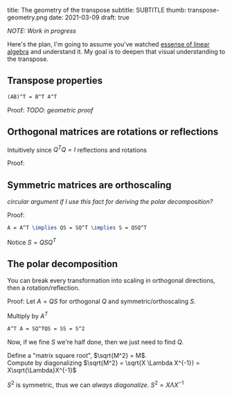 title: The geometry of the transpose
subtitle: SUBTITLE
thumb: transpose-geometry.png
date: 2021-03-09
draft: true


*NOTE: Work in progress*

Here's the plan, I'm going to assume you've watched [essense of linear algebra](https://www.3blue1brown.com/essence-of-linear-algebra-page/) and understand it.
My goal is to deepen that visual understanding to the transpose.

## Transpose properties

```tex
(AB)^T = B^T A^T
```
Proof: *TODO: geometric proof*

## Orthogonal matrices are rotations or reflections
Intuitively since $Q^TQ = I$ reflections and rotations

Proof:


## Symmetric matrices are orthoscaling
*circular argument if I use this fact for deriving the polar decomposition?*

Proof:
```tex
A = A^T \implies QS = SQ^T \implies S = QSQ^T
```
Notice $S = QSQ^T$


## The polar decomposition

You can break every transformation into scaling in orthogonal directions, then a rotation/reflection.

Proof:
Let $A = QS$ for orthogonal $Q$ and symmetric/orthoscaling $S$.

Multiply by $A^T$
```tex
A^T A = SQ^TQS = SS = S^2
```
Now, if we fine $S$ we're half done, then we just need to find $Q$.

Define a "matrix square root", $\sqrt{M^2} = M$. <br/>
Compute by diagonalizing $\sqrt{M^2} = \sqrt{X \Lambda X^{-1}} = X\sqrt{\Lambda}X^{-1}$

$S^2$ is symmetric, thus we can *always diagonalize*.
$S^2 = X\Lambda X^{-1}$




